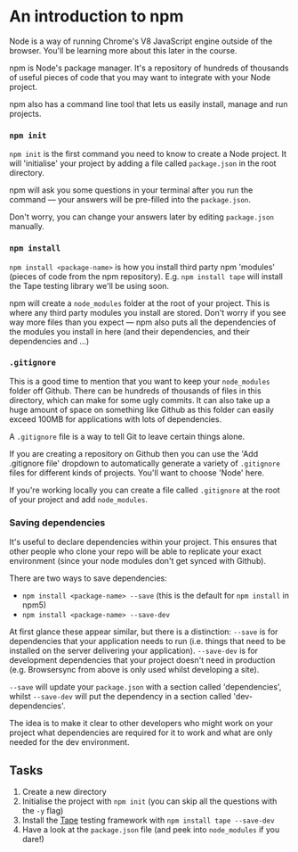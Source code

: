 # An introduction to npm

Node is a way of running Chrome's V8 JavaScript engine outside of the browser. You'll be learning more about this later in the course.

npm is Node's package manager. It's a repository of hundreds of thousands of useful pieces of code that you may want to integrate with your Node project.

npm also has a command line tool that lets us easily install, manage and run projects.

### `npm init`

`npm init` is the first command you need to know to create a Node project. It will 'initialise' your project by adding a file called `package.json` in the root directory.

npm will ask you some questions in your terminal after you run the command — your answers will be pre-filled into the `package.json`.

Don't worry, you can change your answers later by editing `package.json` manually.

### `npm install`

`npm install <package-name>` is how you install third party npm 'modules' (pieces of code from the npm repository). E.g. `npm install tape` will install the Tape testing library we'll be using soon.

npm will create a `node_modules` folder at the root of your project. This is where any third party modules you install are stored. Don't worry if you see way more files than you expect — npm also puts all the dependencies of the modules you install in here (and their dependencies, and their dependencies and ...)

### `.gitignore`

This is a good time to mention that you want to keep your `node_modules` folder off Github. There can be hundreds of thousands of files in this directory, which can make for some ugly commits. It can also take up a huge amount of space on something like Github as this folder can easily exceed 100MB for applications with lots of dependencies.

A `.gitignore` file is a way to tell Git to leave certain things alone.

If you are creating a repository on Github then you can use the 'Add .gitignore file' dropdown to automatically generate a variety of `.gitignore` files for different kinds of projects. You'll want to choose 'Node' here.

If you're working locally you can create a file called `.gitignore` at the root of your project and add `node_modules`.

### Saving dependencies

It's useful to declare dependencies within your project. This ensures that other people who clone your repo will be able to replicate your exact environment (since your node modules don't get synced with Github).

There are two ways to save dependencies:
+ `npm install <package-name> --save` (this is the default for `npm install` in npm5)
+ `npm install <package-name> --save-dev`

At first glance these appear similar, but there is a distinction: `--save` is for dependencies that your application needs to run (i.e. things that need to be installed on the server delivering your application). `--save-dev` is for development dependencies that your project doesn't need in production (e.g. Browsersync from above is only used whilst developing a site).

`--save` will update your `package.json` with a section called 'dependencies', whilst `--save-dev` will put the dependency in a section called 'dev-dependencies'.

The idea is to make it clear to other developers who might work on your project what dependencies are required for it to work and what are only needed for the dev environment.

## Tasks

1. Create a new directory
2. Initialise the project with `npm init` (you can skip all the questions with the `-y` flag)
3. Install the [Tape](https://github.com/substack/tape) testing framework with `npm install tape --save-dev`
4. Have a look at the `package.json` file (and peek into `node_modules` if you dare!)
